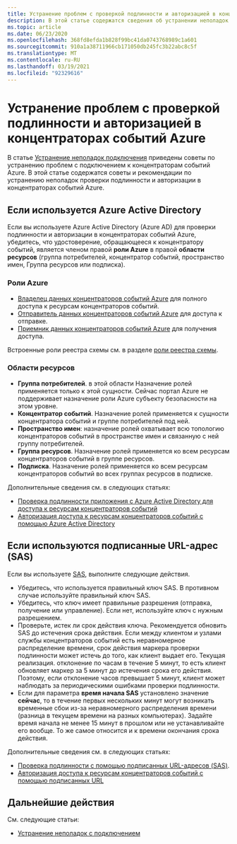 ```yaml
---
title: Устранение проблем с проверкой подлинности и авторизацией в концентраторах событий Azure
description: В этой статье содержатся сведения об устранении неполадок проверки подлинности и авторизации в концентраторах событий Azure.
ms.topic: article
ms.date: 06/23/2020
ms.openlocfilehash: 368fd8efda1b828f99bc41da0743768989c1a601
ms.sourcegitcommit: 910a1a38711966cb171050db245fc3b22abc8c5f
ms.translationtype: MT
ms.contentlocale: ru-RU
ms.lasthandoff: 03/19/2021
ms.locfileid: "92329616"
---
```

# <a name="troubleshoot-authentication-and-authorization-issues---azure-event-hubs"></a>Устранение проблем с проверкой подлинности и авторизацией в концентраторах событий Azure
В статье [Устранение неполадок подключения](troubleshooting-guide.md) приведены советы по устранению проблем с подключением к концентраторам событий Azure. В этой статье содержатся советы и рекомендации по устранению неполадок проверки подлинности и авторизации в концентраторах событий Azure. 

## <a name="if-you-are-using-azure-active-directory"></a>Если используется Azure Active Directory
Если вы используете Azure Active Directory (Azure AD) для проверки подлинности и авторизации в концентраторах событий Azure, убедитесь, что удостоверение, обращающееся к концентратору событий, является членом правой **роли Azure** в правой **области ресурсов** (группа потребителей, концентратор событий, пространство имен, Группа ресурсов или подписка).

### <a name="azure-roles"></a>Роли Azure
- [Владелец данных концентраторов событий Azure](../role-based-access-control/built-in-roles.md#azure-event-hubs-data-owner) для полного доступа к ресурсам концентраторов событий.
- [Отправитель данных концентраторов событий Azure](../role-based-access-control/built-in-roles.md#azure-event-hubs-data-receiver) для доступа к отправке.
- [Приемник данных концентраторов событий Azure](../role-based-access-control/built-in-roles.md#azure-event-hubs-data-sender) для получения доступа.

Встроенные роли реестра схемы см. в разделе [роли реестра схемы](schema-registry-overview.md#azure-role-based-access-control).

### <a name="resource-scopes"></a>Области ресурсов
- **Группа потребителей**. в этой области Назначение ролей применяется только к этой сущности. Сейчас портал Azure не поддерживает назначение роли Azure субъекту безопасности на этом уровне. 
- **Концентратор событий**. Назначение ролей применяется к сущности концентратора событий и группе потребителей под ней.
- **Пространство имен**: назначение ролей охватывает всю топологию концентраторов событий в пространстве имен и связанную с ней группу потребителей.
- **Группа ресурсов**. Назначение ролей применяется ко всем ресурсам концентраторов событий в группе ресурсов.
- **Подписка**. Назначение ролей применяется ко всем ресурсам концентраторов событий во всех группах ресурсов в подписке.

Дополнительные сведения см. в следующих статьях:

- [Проверка подлинности приложения с Azure Active Directory для доступа к ресурсам концентраторов событий](authenticate-application.md)
- [Авторизация доступа к ресурсам концентраторов событий с помощью Azure Active Directory](authorize-access-azure-active-directory.md)

## <a name="if-you-are-using-shared-access-signatures-sas"></a>Если используются подписанные URL-адрес (SAS)
Если вы используете [SAS](authenticate-shared-access-signature.md), выполните следующие действия. 

- Убедитесь, что используется правильный ключ SAS. В противном случае используйте правильный ключ SAS.
- Убедитесь, что ключ имеет правильные разрешения (отправка, получение или управление). Если нет, используйте ключ с нужным разрешением. 
- Проверьте, истек ли срок действия ключа. Рекомендуется обновить SAS до истечения срока действия. Если между клиентом и узлами службы концентраторов событий есть неравномерное распределение времени, срок действия маркера проверки подлинности может истечь до того, как клиент выдает его. Текущая реализация. отклонение по часам в течение 5 минут, то есть клиент обновляет маркер за 5 минут до истечения срока его действия. Поэтому, если отклонение часов превышает 5 минут, клиент может наблюдать за периодическими ошибками проверки подлинности.
- Если для параметра **время начала SAS** установлено значение **сейчас**, то в течение первых нескольких минут могут возникать временные сбои из-за неравномерного распределения времени (разница в текущем времени на разных компьютерах). Задайте время начала не менее 15 минут в прошлом или не устанавливайте его вообще. То же самое относится и к времени окончания срока действия. 

Дополнительные сведения см. в следующих статьях: 

- [Проверка подлинности с помощью подписанных URL-адресов (SAS)](authenticate-shared-access-signature.md). 
- [Авторизация доступа к ресурсам концентраторов событий с помощью подписанных URL](authorize-access-shared-access-signature.md)

## <a name="next-steps"></a>Дальнейшие действия

См. следующие статьи:

* [Устранение неполадок с подключением](troubleshooting-guide.md)
